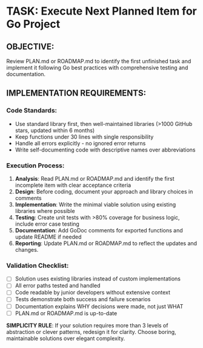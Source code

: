 # TASK: Execute Next Planned Item for Go Project

## OBJECTIVE:
Review PLAN.md or ROADMAP.md to identify the first unfinished task and implement it following Go best practices with comprehensive testing and documentation.

## IMPLEMENTATION REQUIREMENTS:

### Code Standards:
- Use standard library first, then well-maintained libraries (>1000 GitHub stars, updated within 6 months)
- Keep functions under 30 lines with single responsibility
- Handle all errors explicitly - no ignored error returns
- Write self-documenting code with descriptive names over abbreviations

### Execution Process:
1. **Analysis**: Read PLAN.md or ROADMAP.md and identify the first incomplete item with clear acceptance criteria
2. **Design**: Before coding, document your approach and library choices in comments
3. **Implementation**: Write the minimal viable solution using existing libraries where possible
4. **Testing**: Create unit tests with >80% coverage for business logic, include error case testing
5. **Documentation**: Add GoDoc comments for exported functions and update README if needed
6. **Reporting**: Update PLAN.md or ROADMAP.md to reflect the updates and changes.

### Validation Checklist:
- [ ] Solution uses existing libraries instead of custom implementations
- [ ] All error paths tested and handled
- [ ] Code readable by junior developers without extensive context
- [ ] Tests demonstrate both success and failure scenarios
- [ ] Documentation explains WHY decisions were made, not just WHAT
- [ ] PLAN.md or ROADMAP.md is up-to-date

**SIMPLICITY RULE**: If your solution requires more than 3 levels of abstraction or clever patterns, redesign it for clarity. Choose boring, maintainable solutions over elegant complexity.